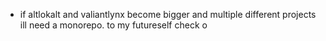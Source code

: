 - if altlokalt and valiantlynx become bigger  and multiple different projects ill need a monorepo.
  to my futureself check o